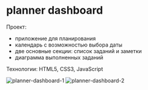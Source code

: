 # planner dashboard  
Проект:
- приложение для планирования
- календарь с возможностью выбора даты
- две основные секции: список заданий и заметки
- диаграмма выполненных заданий

Технологии: HTML5, CSS3, JavaScript  

![planner-dashboard-1](https://user-images.githubusercontent.com/71700969/124923287-f59a0400-e002-11eb-878d-f12a8b3a95e3.png)
![planner-dashboard-2](https://user-images.githubusercontent.com/71700969/124923292-f6cb3100-e002-11eb-9d17-bf11766006fa.png)
